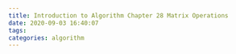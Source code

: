 ```yaml
---
title: Introduction to Algorithm Chapter 28 Matrix Operations
date: 2020-09-03 16:40:07
tags:
categories: algorithm
---
```

